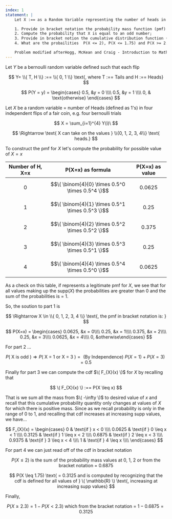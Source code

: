 ```yaml
---
index: 1
statement: |
    Let X :== as a Random Variable representing the number of heads in four independent flips of a fair coin.

    1. Provide in bracket notation the probability mass function (pmf) of X;
    2. Compute the probability that X is equal to an odd number;
    3. Provide in bracket notion the cumulative distribution function (cdf) of X
    4. What are the probailities  P(X <= 2), P(X <= 1.75) and P(X >= 2.3)

    Problem modified afterHogg, McKean and Craig - Introduction to Mathematical Statistics     
---
```

Let $Y$ be a bernoulli random variable defined such that each flip

$$   
Y= \\{ T, H \\} :== \\{ 0, 1 \\} \text{, where T :== Tails and H :== Heads}
$$


$$
P(Y = y) = 
\begin{cases} 
0.5, &y = 0 \\\\
0.5, &y = 1 \\\\
0, & \text{otherwise} 
\end{cases}
$$

Let $X$ be a random variable =  number of Heads (defined as 1's) in four independent flips of a fair coin, e.g. four bernoulli trials

$$ 
X = \sum_{i=1}^{4} Y(i)\
$$

$$
\Rightarrow \text{ X can take on the values } \\{0, 1, 2, 3, 4\\} \text{ heads.}
$$

To construct the pmf for $X$ let's compute the probability for possible value of $X = x$

<div align="center">
    
| Number of H, X=x |  P(X=x) as formula    | P(X=x) as value |
|:----------------:|:---------------------:|:---------------:|
|        0         |$$\( \binom{4}{0} \times 0.5^0 \times 0.5^4 \)$$|   0.0625    |
|        1         |$$\( \binom{4}{1} \times 0.5^1 \times 0.5^3 \)$$|   0.25      |
|        2         |$$\( \binom{4}{2} \times 0.5^2 \times 0.5^2 \)$$|   0.375     |
|        3         |$$\( \binom{4}{3} \times 0.5^3 \times 0.5^1 \)$$|   0.25      |
|        4         |$$\( \binom{4}{4} \times 0.5^4 \times 0.5^0 \)$$|   0.0625    |


</div>

As a check on this table, if represents a legitimate pmf for $X$, we see that for all values making up the supp($X$) the probabilities are greater than 0 and the sum of the probabilities is = 1.

So, the soution to part 1 is

$$
\Rightarrow  X \in \\{ 0, 1, 2, 3, 4 \\} \text{, the pmf in bracket notation is: }
$$

$$
P(X=x) = \begin{cases} 0.0625, &x = 0\\\\ 0.25, &x = 1\\\\ 0.375, &x = 2\\\\ 0.25, &x = 3\\\\ 0.0625, &x = 4\\\\ 0, &otherwise\end{cases}
$$

For part 2 ...

$$
P(\text{ X is odd }) \Rightarrow P(\text{ X = 1 or X = 3 }) =
\text{ (By Independence)  } P(X = 1) + P( X = 3)  = 0.5
$$

Finally for part 3 we can compute the cdf $\( F_{X}(x) \)$ for $X$ by recalling that

$$ 
\( F_{X}(x) \) :== P(X \leq x)
$$

That is we sum all the mass from $\( -\infty \)$ to desired value of $x$ and recall that this cumulative probability quantity only changes at values of $X$ for which there is positive mass. Since as we recall probability is only in the range of 0 to 1, and recalling that cdf increases at increasing supp values, we have... 

$$
F_{X}(x) = 
\begin{cases}
0 & \text{if } x < 0 \\\\
0.0625 & \text{if } 0 \leq x < 1 \\\\
0.3125 & \text{if } 1 \leq x < 2 \\\\
0.6875 & \text{if } 2 \leq x < 3 \\\\
0.9375 & \text{if } 3 \leq x < 4 \\\\
1 & \text{if } 4 \leq x \\\\
\end{cases} 
$$

For part 4 we can just read off of the cdf in bracket notation

$$ 
P(X \leq 2) \text{ is the sum of the probability mass values at 0, 1, 2 or from the bracket notation = } 0.6875
$$

$$ 
P(X \leq 1.75) \text{ = 0.3125 and is computed by recognizing that the cdf is defined for all values of } \( \mathbb{R} \) \text{, increasing at increasing supp values} 
$$

Finally,

$$ 
P(X \geq 2.3) = 1 - P(X \lt 2.3) \text{ which from the bracket notation = } 1 - 0.6875 = 0.3125
$$
